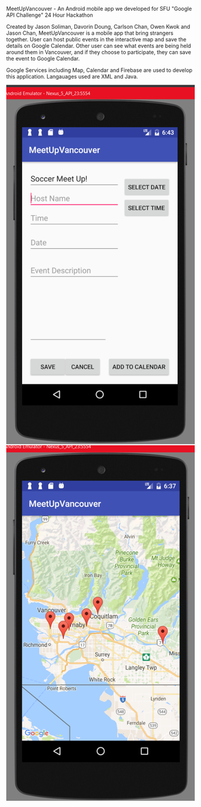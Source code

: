 MeetUpVancouver - An Android mobile app we developed for SFU "Google API Challenge" 24 Hour Hackathon

Created by Jason Soliman, Davorin Doung, Carlson Chan, Owen Kwok and Jason Chan, MeetUpVancouver is a mobile app that bring strangers together. User can host public events in the interactive map and save the details on Google Calendar.
Other user can see what events are being held around them in Vancouver, and if they choose to participate, they can save the event to Google Calendar.

Google Services including Map, Calendar and Firebase are used to develop this application. Langauages used are XML and Java.

![alt tag](screenshot.png)  ![alt tag](screenshot2.png)



